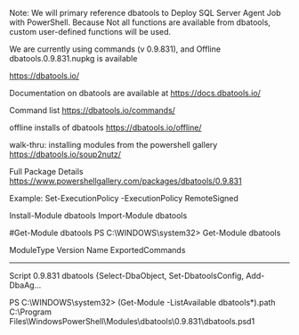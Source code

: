 Note: 
We will primary reference dbatools to Deploy SQL Server Agent Job with PowerShell. 
Because Not all functions are available from dbatools, custom user-defined functions will be used.

We are currently using commands (v 0.9.831), and Offline dbatools.0.9.831.nupkg is available

https://dbatools.io/

Documentation on dbatools are available at
https://docs.dbatools.io/

Command list
https://dbatools.io/commands/

offline installs of dbatools
https://dbatools.io/offline/

walk-thru: installing modules from the powershell gallery
https://dbatools.io/soup2nutz/

Full Package Details
https://www.powershellgallery.com/packages/dbatools/0.9.831


Example:
Set-ExecutionPolicy -ExecutionPolicy RemoteSigned

Install-Module dbatools
Import-Module dbatools

#Get-Module dbatools 
PS C:\WINDOWS\system32> Get-Module dbatools 

ModuleType Version    Name                                ExportedCommands                                   
---------- -------    ----                                ----------------                                   
Script     0.9.831    dbatools                            {Select-DbaObject, Set-DbatoolsConfig, Add-DbaAg...


PS C:\WINDOWS\system32> (Get-Module -ListAvailable dbatools*).path
C:\Program Files\WindowsPowerShell\Modules\dbatools\0.9.831\dbatools.psd1


